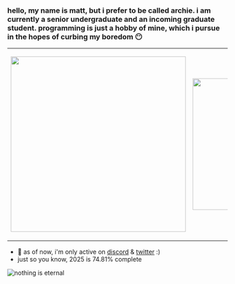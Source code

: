 <!--
  big shout out to [ouuan](https://ouuan.moe/about). for reference, please go to his readme profile...
-->
<!--
  also, another big shout out to [liununu](https://github.com/liununu/liununu) for automation. please leave him a star...
-->
### hello, my name is matt, but i prefer to be called archie. i am currently a senior undergraduate and an incoming graduate student. programming is just a hobby of mine, which i pursue in the hopes of curbing my boredom 😶
<table align="center">
  <tr>
    <td>
      <p align="left">
        <a href="https://github.com/kittinan/spotify-github-profile" target="__blank">
          <img src="https://spotify-github-profile.kittinanx.com/api/view.svg?uid=qtaj6brxfgf51fl3iwa9er3ef&cover_image=true&theme=natemoo-re&show_offline=false&background_color=121212&interchange=true&bar_color=53b14f&bar_color_cover=true" width="400px" />
        </a>
      </p>
    </td>
    <td>
      <a href="https://lanyard.cnrad.dev" target="__blank">
          <img src="https://lanyard.cnrad.dev/api/1086625985761382430?theme=dark&hideDiscrim=true&borderRadius=30px&idleMessage=either%20hunting%20some%20good/offensive%20memes%20or%20plotting%20something%20bad%20for%20personal%20benefit" width="300px" />
        </a>
    </td>
  </tr>
</table>

- :thought_balloon: as of now, i'm only active on <a href="https://discord.gg/memes" target="__blank">discord</a> & <a href="https://twitter.com/xyz_archie" target="__blank">twitter</a> :)
- just so you know, 2025 is 74.81% complete

![nothing is eternal](https://github.com/archangel-12/archangel-12/actions/workflows/main.yml/badge.svg?event=schedule)